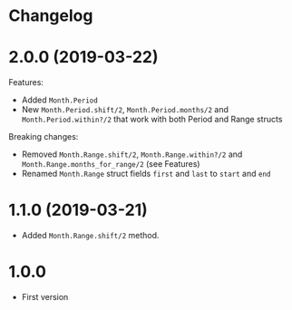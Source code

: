 # Changelog

# 2.0.0 (2019-03-22)
Features:

- Added `Month.Period`
- New `Month.Period.shift/2`, `Month.Period.months/2` and `Month.Period.within?/2` that work with both Period and Range structs

Breaking changes:

- Removed `Month.Range.shift/2`, `Month.Range.within?/2` and `Month.Range.months_for_range/2` (see Features)
- Renamed `Month.Range` struct fields `first` and `last` to `start` and `end`

# 1.1.0 (2019-03-21)
- Added `Month.Range.shift/2` method.

# 1.0.0
- First version
